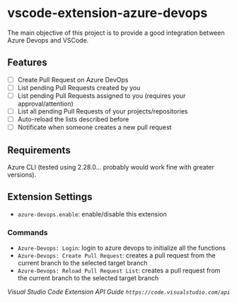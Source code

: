 # vscode-extension-azure-devops

The main objective of this project is to provide a good integration between Azure Devops and VSCode.

## Features

- [ ] Create Pull Request on Azure DevOps
- [ ] List pending Pull Requests created by you
- [ ] List pending Pull Requests assigned to you (requires your approval/attention)
- [ ] List all pending Pull Requests of your projects/repositories
- [ ] Auto-reload the lists described before
- [ ] Notificate when someone creates a new pull request

## Requirements

Azure CLI (tested using 2.28.0... probably would work fine with greater versions).

## Extension Settings

- `azure-devops.enable`: enable/disable this extension

### Commands

- `Azure-Devops: Login`: login to azure devops to initialize all the functions
- `Azure-Devops: Create Pull Request`: creates a pull request from the current branch to the selected target branch
- `Azure-Devops: Reload Pull Request List`: creates a pull request from the current branch to the selected target branch

*Visual Studio Code Extension API Guide `https://code.visualstudio.com/api`*
